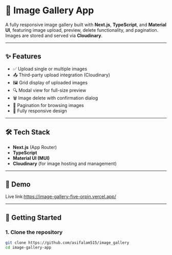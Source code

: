 # 📸 Image Gallery App

A fully responsive image gallery built with **Next.js**, **TypeScript**, and **Material UI**, featuring image upload, preview, delete functionality, and pagination. Images are stored and served via **Cloudinary**.

---

## ✨ Features

- ✅ Upload single or multiple images
- 📤 Third-party upload integration (Cloudinary)
- 🖼️ Grid display of uploaded images
- 🔍 Modal view for full-size preview
- 🗑️ Image delete with confirmation dialog
- 🔁 Pagination for browsing images
- 📱 Fully responsive design

---

## 🛠️ Tech Stack

- **Next.js** (App Router)
- **TypeScript**
- **Material UI (MUI)**
- **Cloudinary** (for image hosting and management)

---

## 📸 Demo

Live link:https://image-gallery-five-orpin.vercel.app/

---

## 🚀 Getting Started

### 1. Clone the repository

```bash
git clone https://github.com/asifalam515/image_gallery
cd image-gallery-app
```
